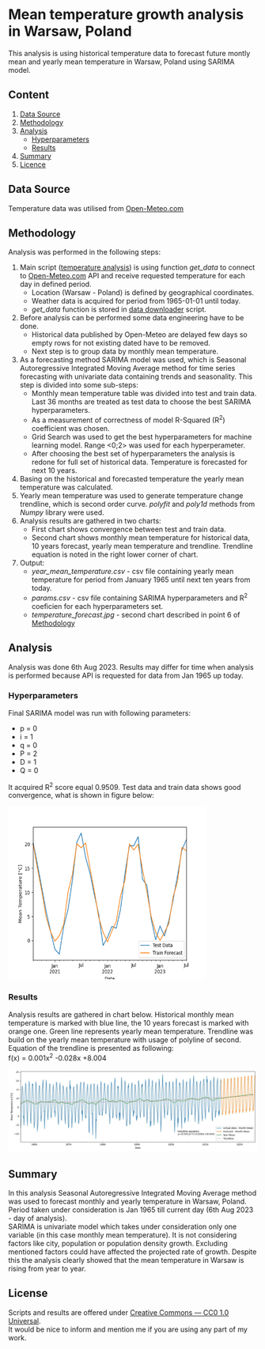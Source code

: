 # Mean temperature growth analysis in Warsaw, Poland

This analysis is using historical temperature data to forecast future montly mean and yearly mean temperature in Warsaw, Poland using SARIMA model.

## Content
1. [Data Source](#data-source)
2. [Methodology](#methodology)
3. [Analysis](#analysis)
    - [Hyperparameters](#hyperparameters)
    - [Results](#results)
4. [Summary](#summary)
5. [Licence](#license)


## Data Source

Temperature data was utilised from [Open-Meteo.com](https://open-meteo.com/)

## Methodology

Analysis was performed in the following steps:

1. Main script ([temperature analysis](https://github.com/AndrzejMachura/Temperature_Analysis/blob/main/01.Scripts/temperature_analysis.py)) is using function *get_data* to connect to [Open-Meteo.com](https://open-meteo.com/) API and receive requested temperature for each day in defined period. 
    - Location (Warsaw - Poland) is defined by geographical coordinates. 
    - Weather data is acquired for period from 1965-01-01 until today. 
    - *get_data* function is stored in [data downloader](https://github.com/AndrzejMachura/Temperature_Analysis/blob/main/01.Scripts/data_downloader.py) script.
2. Before analysis can be performed some data engineering have to be done. 
    - Historical data published by Open-Meteo are delayed few days so empty rows for not existing dated have to be removed. 
    - Next step is to group data by monthly mean temperature.
3. As a forecasting method SARIMA model was used, which is Seasonal Autoregressive Integrated Moving Average method for time series forecasting with univariate data containing trends and seasonality. This step is divided into some sub-steps:
    - Monthly mean temperature table was divided into test and train data. Last 36 months are treated as test data to choose the best SARIMA hyperparameters.
    - As a measurement of correctness of model R-Squared (R<sup>2</sup>) coefficient was chosen.
    - Grid Search was used to get the best hyperparameters for machine learning model. Range <0;2> was used for each hyperperameter.
    - After choosing the best set of hyperparameters the analysis is redone for full set of historical data. Temperature is forecasted for next 10 years.
4. Basing on the historical and forecasted temperature the yearly mean temperature was calculated.
5. Yearly mean temperature was used to generate temperature change trendline, which is second order curve. *polyfit* and *poly1d* methods from *Numpy* library were used.
6. Analysis results are gathered in two charts:
    - First chart shows convergence between test and train data.
    - Second chart shows monthly mean temperature for historical data, 10 years forecast, yearly mean temperature and trendline. Trendline equation is noted in the right lower corner of chart.
7. Output:
    - *year_mean_temperature.csv* -  csv file containing yearly mean temperature for period from January 1965 until next ten years from today.
    - *params.csv* - csv file containing SARIMA hyperparameters and R<sup>2</sup> coeficien for each hyperparameters set.
    - *temperature_forecast.jpg* - second chart described in point 6 of [Methodology](#methodology)

 
## Analysis
Analysis was done 6th Aug 2023. Results may differ for time when analysis is performed because API is requested for data from Jan 1965 up today.

### Hyperparameters
Final SARIMA model was run with following parameters:
- p = 0
- i = 1
- q = 0
- P = 2
- D = 1
- Q = 0

It acquired R<sup>2</sup> score equal 0.9509. Test data and train data shows good convergence, what is shown in figure below:

<img src="https://github.com/AndrzejMachura/Temperature_Analysis/blob/main/02.Results/Test_train.png" width="400" height="350">

### Results

Analysis results are gathered in chart below. Historical monthly mean temperature is marked with blue line, the 10 years forecast is marked with orange one. Green line represents yearly mean temperature. Trendline was build on the yearly mean temperature with usage of polyline of second. Equation of the trendline is presented as following:<br>
f(x) = 0.001x<sup>2</sup> -0.028x +8.004

![plot](https://github.com/AndrzejMachura/Temperature_Analysis/blob/main/02.Results/temperature_forecast.jpg)

## Summary

In this analysis Seasonal Autoregressive Integrated Moving Average method was used to forecast monthly and yearly temperature in Warsaw, Poland. Period taken under consideration is Jan 1965 till current day (6th Aug 2023 - day of analysis). <br> 
SARIMA is univariate model which takes under consideration only one variable (in this case monthly mean temperature). It is not considering factors like city, population or population density growth. Excluding mentioned factors could have affected the projected rate of growth. Despite this the analysis clearly showed that the mean temperature in Warsaw is rising from year to year.

## License

Scripts and results are offered under [Creative Commons — CC0 1.0 Universal](https://creativecommons.org/publicdomain/zero/1.0/). <br>
It would be nice to inform and mention me if you are using any part of my work.

